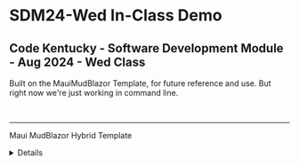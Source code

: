 # SDM24-Wed In-Class Demo
## Code Kentucky - Software Development Module - Aug 2024 - Wed Class
Built on the MauiMudBlazor Template, for future reference and use.  But right now we're just working in command line.

&nbsp;
____________________

Maui MudBlazor Hybrid Template
<details>
Just a quick template for Maui MudBlazor Hybrid projects.

&nbsp;

### Ready for more?
A common pitfall is to jump straight into different components. MudBalzor recommends that you read their Layout page to learn about basic project structure and different ways to use the main layout components.
- [MudBlazor Layouts](https://mudblazor.com/getting-started/layouts)
- [MudBlazor Wireframes](https://mudblazor.com/getting-started/wireframes)

<details>
<summary>Tutorials</summary>

- [Microsoft: Build a .NET MAUI Blazor Hybrid app](https://learn.microsoft.com/en-us/aspnet/core/blazor/hybrid/tutorials/maui?view=aspnetcore-8.0)
- [Microsoft: Build a mobile and desktop app with Blazor Hybrid and .NET MAUI](https://learn.microsoft.com/en-us/training/modules/build-blazor-hybrid/)
</details>

<details>
<summary>Access the Blazor Console</summary>

- F12 -> Console: To access the console for error messages etc, _While the App is Running_ press F12 and Select the Console Button
</details>
</details>
